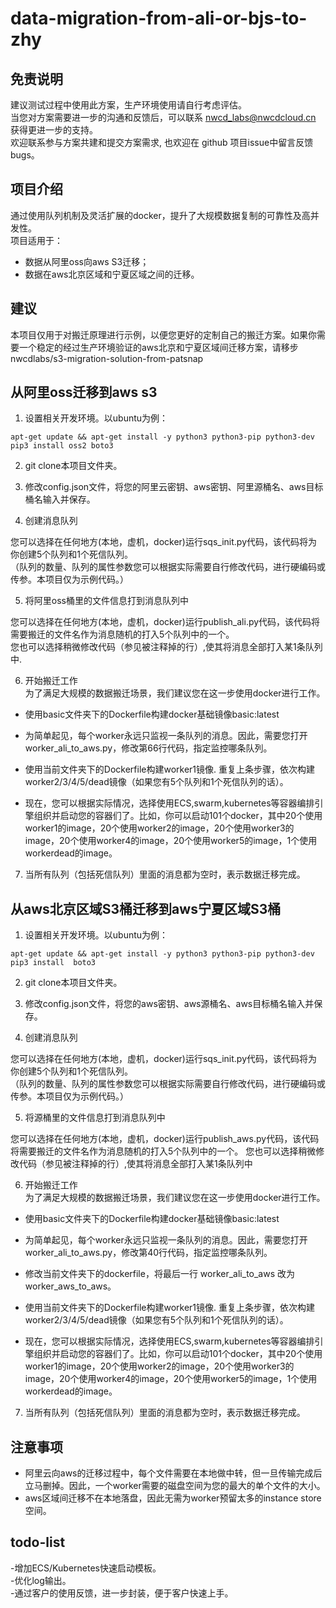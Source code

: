 # data-migration-from-ali-or-bjs-to-zhy

## 免责说明
建议测试过程中使用此方案，生产环境使用请自行考虑评估。 </br>
当您对方案需要进一步的沟通和反馈后，可以联系 nwcd_labs@nwcdcloud.cn 获得更进一步的支持。</br>
欢迎联系参与方案共建和提交方案需求, 也欢迎在 github 项目issue中留言反馈bugs。</br>

## 项目介绍
通过使用队列机制及灵活扩展的docker，提升了大规模数据复制的可靠性及高并发性。   
项目适用于：
- 数据从阿里oss向aws S3迁移；
- 数据在aws北京区域和宁夏区域之间的迁移。  

## 建议  </br>
本项目仅用于对搬迁原理进行示例，以便您更好的定制自己的搬迁方案。如果你需要一个稳定的经过生产环境验证的aws北京和宁夏区域间迁移方案，请移步nwcdlabs/s3-migration-solution-from-patsnap

## 从阿里oss迁移到aws s3 </br>
1. 设置相关开发环境。以ubuntu为例：
```
apt-get update && apt-get install -y python3 python3-pip python3-dev
pip3 install oss2 boto3
```

2. git clone本项目文件夹。

3. 修改config.json文件，将您的阿里云密钥、aws密钥、阿里源桶名、aws目标桶名输入并保存。

4. 创建消息队列  

您可以选择在任何地方(本地，虚机，docker)运行sqs_init.py代码，该代码将为你创建5个队列和1个死信队列。  
（队列的数量、队列的属性参数您可以根据实际需要自行修改代码，进行硬编码或传参。本项目仅为示例代码。）

5. 将阿里oss桶里的文件信息打到消息队列中   

您可以选择在任何地方(本地，虚机，docker)运行publish_ali.py代码，该代码将需要搬迁的文件名作为消息随机的打入5个队列中的一个。  
您也可以选择稍微修改代码（参见被注释掉的行）,使其将消息全部打入某1条队列中.    

6. 开始搬迁工作   
为了满足大规模的数据搬迁场景，我们建议您在这一步使用docker进行工作。
- 使用basic文件夹下的Dockerfile构建docker基础镜像basic:latest

- 为简单起见，每个worker永远只监视一条队列的消息。因此，需要您打开worker_ali_to_aws.py，修改第66行代码，指定监控哪条队列。  


- 使用当前文件夹下的Dockerfile构建worker1镜像. 重复上条步骤，依次构建worker2/3/4/5/dead镜像（如果您有5个队列和1个死信队列的话）。

- 现在，您可以根据实际情况，选择使用ECS,swarm,kubernetes等容器编排引擎组织并启动您的容器们了。比如，你可以启动101个docker，其中20个使用worker1的image，20个使用worker2的image，20个使用worker3的image，20个使用worker4的image，20个使用worker5的image，1个使用workerdead的image。    

7. 当所有队列（包括死信队列）里面的消息都为空时，表示数据迁移完成。


## 从aws北京区域S3桶迁移到aws宁夏区域S3桶 </br>
1. 设置相关开发环境。以ubuntu为例：
```
apt-get update && apt-get install -y python3 python3-pip python3-dev
pip3 install  boto3
```

2. git clone本项目文件夹。

3. 修改config.json文件，将您的aws密钥、aws源桶名、aws目标桶名输入并保存。

4. 创建消息队列  

您可以选择在任何地方(本地，虚机，docker)运行sqs_init.py代码，该代码将为你创建5个队列和1个死信队列。  
（队列的数量、队列的属性参数您可以根据实际需要自行修改代码，进行硬编码或传参。本项目仅为示例代码。）

5. 将源桶里的文件信息打到消息队列中  

您可以选择在任何地方(本地，虚机，docker)运行publish_aws.py代码，该代码将需要搬迁的文件名作为消息随机的打入5个队列中的一个。
您也可以选择稍微修改代码（参见被注释掉的行）,使其将消息全部打入某1条队列中    

6. 开始搬迁工作   
为了满足大规模的数据搬迁场景，我们建议您在这一步使用docker进行工作。
- 使用basic文件夹下的Dockerfile构建docker基础镜像basic:latest

- 为简单起见，每个worker永远只监视一条队列的消息。因此，需要您打开worker_ali_to_aws.py，修改第40行代码，指定监控哪条队列。  

- 修改当前文件夹下的dockerfile，将最后一行 worker_ali_to_aws 改为 worker_aws_to_aws。 </br>
- 使用当前文件夹下的Dockerfile构建worker1镜像. 重复上条步骤，依次构建worker2/3/4/5/dead镜像（如果您有5个队列和1个死信队列的话）。

- 现在，您可以根据实际情况，选择使用ECS,swarm,kubernetes等容器编排引擎组织并启动您的容器们了。比如，你可以启动101个docker，其中20个使用worker1的image，20个使用worker2的image，20个使用worker3的image，20个使用worker4的image，20个使用worker5的image，1个使用workerdead的image。

7. 当所有队列（包括死信队列）里面的消息都为空时，表示数据迁移完成。


## 注意事项
- 阿里云向aws的迁移过程中，每个文件需要在本地做中转，但一旦传输完成后立马删掉。因此，一个worker需要的磁盘空间为您的最大的单个文件的大小。  
- aws区域间迁移不在本地落盘，因此无需为worker预留太多的instance store空间。

## todo-list
   -增加ECS/Kubernetes快速启动模板。  
   -优化log输出。  
   -通过客户的使用反馈，进一步封装，便于客户快速上手。  
   
